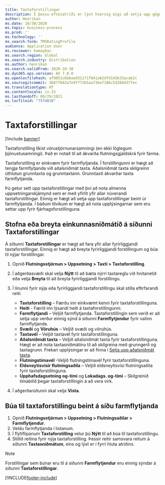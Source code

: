 ```yaml
---
title: Taxtaforstillingar
description: Í þessu efnisatriði er lýst hvernig eigi að setja upp gögn fyrir taxtaforstillingar.
author: Henrikan
ms.date: 10/30/2020
ms.topic: business-process
ms.prod: ''
ms.technology: ''
ms.search.form: TMSRatingProfile
audience: Application User
ms.reviewer: kamaybac
ms.search.region: Global
ms.search.industry: Distribution
ms.author: henrikan
ms.search.validFrom: 2020-10-30
ms.dyn365.ops.version: AX 7.0.0
ms.openlocfilehash: af9051c6bbaed311f1f841a82dfd145633acab2c
ms.sourcegitcommit: 3b87f042a7e97f72b5aa73bef186c5426b937fec
ms.translationtype: HT
ms.contentlocale: is-IS
ms.lasthandoff: 09/29/2021
ms.locfileid: "7574810"
---
```

# <a name="rating-profiles"></a>Taxtaforstillingar

[!include [banner](../../includes/banner.md)]

Taxtaforstilling líkist vörustjórnunarsamningi (en ekki löglegum þjónustusamningi). Það er notað til að ákvarða flutningsgjaldskrá fyrir farma. 

Taxtaforstilling er einkvæm fyrir farmflytjanda. Í forstillingunni er hægt að tengja farmflytjanda við aðalsniðmát taxta. Aðalsniðmát taxta skilgreinir úthlutun grunntaxta og grunntaxtann. Grunntaxti ákvarðar taxta farmflytjanda.

Þú getur sett upp taxtaforstillingar með því að nota almenna uppsetningarskjámynd sem er með yfirlit yfir allar núverandi taxtaforstillingar. Einnig er hægt að setja upp taxtaforstillingar beint úr farmflytjanda. Í báðum tilvikum er hægt að nota upplýsingarnar sem eru settar upp fyrir fjárhagsforstillinguna.

## <a name="create-or-edit-a-rating-profile-on-the-rating-profiles-page"></a>Stofna eða breyta einkunnasniðmátið á síðunni Taxtaforstillingar

Á síðunni **Taxtaforstillingar** er hægt að fara yfir allar fyrirliggjandi taxtaforstillingar. Einnig er hægt að breyta fyrirliggjandi forstillingum og búa til nýjar forstillingar.

1. Opnið **Flutningsstjórnun \> Uppsetning \> Taxti \> Taxtaforstilling**.
1. Í aðgerðasvæði skal velja **Nýtt** til að bæta nýrri taxtareglu við hnitanetið eða velja **Breyta** til að breyta fyrirliggjandi forstillingu.
1. Í línunni fyrir nýja eða fyrirliggjandi taxtaforstillingu skal stilla eftirfarandi reiti:

    - **Taxtaforstilling** – Færðu inn einkvæmt kenni fyrir taxtaforstillinguna.
    - **Heiti** - Færið inn lýsandi heiti á taxtaforstillingunni.
    - **Farmflytjandi** – Veljið farmflytjanda. Taxtaforstillingin sem verið er að setja upp verður einnig sýnd á síðunni **Farmflytjendur** fyrir valinn farmflytjanda.
    - **Svæði** og **Vöruhús** – Veljið svæði og vöruhús.
    - **Taxtavél** – Veljið taxtavél fyrir taxtaforstillinguna.
    - **Aðalsniðmát taxta** – Veljið aðalsniðmát taxta fyrir taxtaforstillinguna. Hægt er að nota taxtasniðmátinu til að skilgreina með grunngerð og taxtagrunn. Frekari upplýsingar er að finna í [Setja upp aðalsniðmát taxta](set-up-rate-masters.md).
    - **Flutningstímavél** -Veljið flutningstímavél fyrir taxtaforstillinguna.
    - **Eldsneytisvísir flutningsaðila** – Veljið eldsneytisvísi flutningsaðila fyrir taxtaforstillinguna.
    - **Upphafsdagsetning og-tími** og **Lokadags. og-tími** – Skilgreinið tímabilið þegar taxtaforstillingin á að vera virk.

1. Í aðgerðarúðunni skal velja **Vista**.

## <a name="create-a-rating-profile-directly-on-the-shipping-carriers-page"></a>Búa til taxtaforstillingu beint á síðu farmflytjanda

1. Opnið **Flutningsstjórnun \> Uppsetning \> Flutningsaðilar \> Farmflytjendur**.
1. Veldu farmflytjanda í listanum.
1. Í flýtiflipanum **Taxtaforstilling** velur þú **Nýtt** til að búa til taxtaforstillingu.
1. Stillið reitina fyrir nýja taxtaforstilling. Þessir reitir samsvara reitum á síðunni **Taxtasniðmátum**, eins og lýst er í fyrri hluta atriðins.

> [!NOTE]
> Forstillingar sem búnar eru til á síðunni **Farmflytjendur** eru einnig sýndar á síðunni **Taxtaforstillingar**.


[!INCLUDE[footer-include](../../../includes/footer-banner.md)]